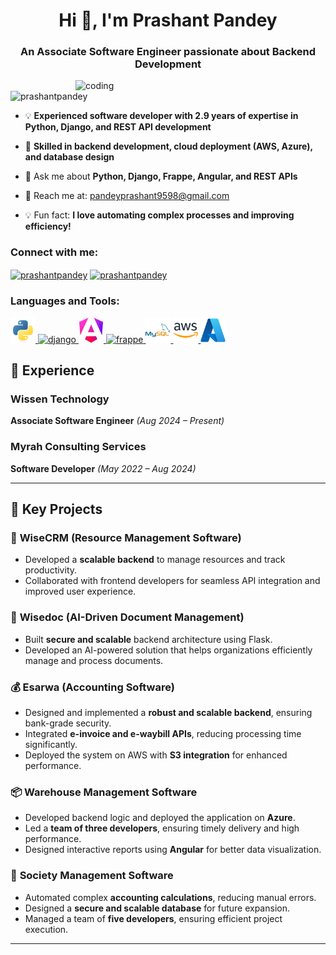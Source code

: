 <h1 align="center">Hi 👋, I'm Prashant Pandey</h1>

<h3 align="center">An Associate Software Engineer passionate about Backend Development</h3>

<img align="right" alt="coding" width="400" src="https://user-images.githubusercontent.com/55389276/140866485-8fb1c876-9a8f-4d6a-98dc-08c4981eaf70.gif">

<p align="left"> <img src="https://komarev.com/ghpvc/?username=prashantpandey" alt="prashantpandey" /> </p>

- 💡 **Experienced software developer with 2.9 years of expertise in Python, Django, and REST API development**

- 🔧 **Skilled in backend development, cloud deployment (AWS, Azure), and database design**

- 💬 Ask me about **Python, Django, Frappe, Angular, and REST APIs**

- 📧 Reach me at: [pandeyprashant9598@gmail.com](mailto:pandeyprashant9598@gmail.com)

- 💡 Fun fact: **I love automating complex processes and improving efficiency!**

<h3 align="left">Connect with me:</h3>
<p align="left">
<a href="[https://github.com/prashantpandey](https://github.com/Prashant9598)" target="blank"><img align="center" src="https://cdn.jsdelivr.net/npm/simple-icons@3.0.1/icons/github.svg" alt="prashantpandey" height="30" width="40" /></a>
<a href="https://www.linkedin.com/in/prashantpandey" target="blank">
    <img align="center" src="https://raw.githubusercontent.com/rahuldkjain/github-profile-readme-generator/master/src/images/icons/Social/linked-in-alt.svg" alt="prashantpandey" height="30" width="40" />
</a>
</p>

<h3 align="left">Languages and Tools:</h3>
<p align="left">
    <a href="https://www.python.org" target="_blank"> <img src="https://raw.githubusercontent.com/devicons/devicon/master/icons/python/python-original.svg" alt="python" width="40" height="40"/> </a>
    <a href="https://www.djangoproject.com/" target="_blank"> <img src="https://upload.wikimedia.org/wikipedia/commons/7/75/Django_logo.svg" alt="django" width="40" height="40"/> </a>
    <a href="https://angular.io/" target="_blank"> <img src="https://raw.githubusercontent.com/devicons/devicon/master/icons/angular/angular-original.svg" alt="angular" width="40" height="40"/> </a>
    <a href="https://www.frappe.io/" target="_blank"> <img src="https://frappe.io/files/frappe-logo.png" alt="frappe" width="40" height="40"/> </a>
    <a href="https://www.mysql.com/" target="_blank"> <img src="https://raw.githubusercontent.com/devicons/devicon/master/icons/mysql/mysql-original-wordmark.svg" alt="mysql" width="40" height="40"/> </a>
    <a href="https://aws.amazon.com/" target="_blank"> <img src="https://raw.githubusercontent.com/devicons/devicon/master/icons/amazonwebservices/amazonwebservices-original-wordmark.svg" alt="aws" width="40" height="40"/> </a>
    <a href="https://azure.microsoft.com/" target="_blank"> <img src="https://raw.githubusercontent.com/devicons/devicon/master/icons/azure/azure-original.svg" alt="azure" width="40" height="40"/> </a>
</p>


## 💼 Experience  

### **Wissen Technology**  
**Associate Software Engineer** _(Aug 2024 – Present)_  

### **Myrah Consulting Services**  
**Software Developer** _(May 2022 – Aug 2024)_  

---

## 🔑 Key Projects  

### 🏢 **WiseCRM (Resource Management Software)**  
- Developed a **scalable backend** to manage resources and track productivity.  
- Collaborated with frontend developers for seamless API integration and improved user experience.  

### 📄 **Wisedoc (AI-Driven Document Management)**  
- Built **secure and scalable** backend architecture using Flask.  
- Developed an AI-powered solution that helps organizations efficiently manage and process documents.  

### 💰 **Esarwa (Accounting Software)**  
- Designed and implemented a **robust and scalable backend**, ensuring bank-grade security.  
- Integrated **e-invoice and e-waybill APIs**, reducing processing time significantly.  
- Deployed the system on AWS with **S3 integration** for enhanced performance.  

### 📦 **Warehouse Management Software**  
- Developed backend logic and deployed the application on **Azure**.  
- Led a **team of three developers**, ensuring timely delivery and high performance.  
- Designed interactive reports using **Angular** for better data visualization.  

### 🏡 **Society Management Software**  
- Automated complex **accounting calculations**, reducing manual errors.  
- Designed a **secure and scalable database** for future expansion.  
- Managed a team of **five developers**, ensuring efficient project execution.  

---
